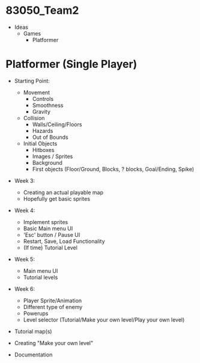 # 83050_Team2
- Ideas
  - Games
    - Platformer
    
# Platformer (Single Player)
- Starting Point:
  - Movement
    - Controls
    - Smoothness
    - Gravity
  - Collision
    - Walls/Ceiling/Floors
    - Hazards
    - Out of Bounds
  - Initial Objects
    - Hitboxes
    - Images / Sprites
    - Background
    - First objects (Floor/Ground, Blocks, ? blocks, Goal/Ending, Spike)

- Week 3:
  - Creating an actual playable map
  - Hopefully get basic sprites
  
- Week 4:
  - Implement sprites
  - Basic Main menu UI
  - 'Esc' button / Pause UI
  - Restart, Save, Load Functionality
  - (If time) Tutorial Level
  
- Week 5:
  - Main menu UI
  - Tutorial levels
  
- Week 6:
  - Player Sprite/Animation
  - Different type of enemy
  - Powerups
  - Level selector (Tutorial/Make your own level/Play your own level)
  
- Tutorial map(s)
- Creating "Make your own level"
- Documentation
